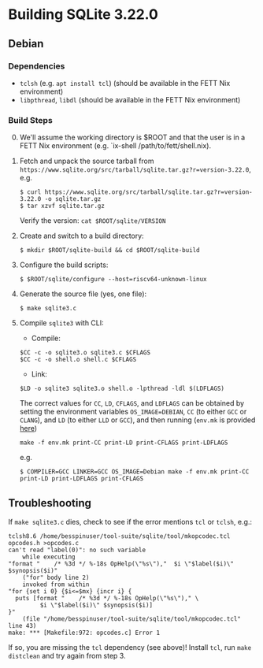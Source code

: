 # Building SQLite 3.22.0

## Debian

### Dependencies

- `tclsh` (e.g. `apt install tcl`) (should be available in the FETT Nix environment)
- `libpthread`, `libdl` (should be available in the FETT Nix environment)

### Build Steps

0. We'll assume the working directory is $ROOT and that the user is in a FETT Nix environment (e.g. `ix-shell /path/to/fett/shell.nix).
1. Fetch and unpack the source tarball from
   `https://www.sqlite.org/src/tarball/sqlite.tar.gz?r=version-3.22.0`, e.g.
   ```
   $ curl https://www.sqlite.org/src/tarball/sqlite.tar.gz?r=version-3.22.0 -o sqlite.tar.gz
   $ tar xzvf sqlite.tar.gz
   ```
   Verify the version: `cat $ROOT/sqlite/VERSION`
2. Create and switch to a build directory: 
   ```
   $ mkdir $ROOT/sqlite-build && cd $ROOT/sqlite-build
   ```
3. Configure the build scripts: 
   ```
   $ $ROOT/sqlite/configure --host=riscv64-unknown-linux
   ```
4. Generate the source file (yes, one file):
   ```
   $ make sqlite3.c
   ```
5. Compile `sqlite3` with CLI:
   - Compile:
   ```
   $CC -c -o sqlite3.o sqlite3.c $CFLAGS
   $CC -c -o shell.o shell.c $CFLAGS
   ```
   - Link:
   ```
   $LD -o sqlite3 sqlite3.o shell.o -lpthread -ldl $(LDFLAGS)
   ```
   
   The correct values for `CC`, `LD`, `CFLAGS`, and `LDFLAGS` can be obtained by
   setting the environment variables `OS_IMAGE=DEBIAN`, `CC` (to either `GCC` or
   `CLANG`), and `LD` (to either `LLD` or `GCC`), and then running (`env.mk` is provided [here](env.mk))
   ```
   make -f env.mk print-CC print-LD print-CFLAGS print-LDFLAGS
   ```
   e.g.
   ```
   $ COMPILER=GCC LINKER=GCC OS_IMAGE=Debian make -f env.mk print-CC print-LD print-LDFLAGS print-CFLAGS
   ```
   

## Troubleshooting

If `make sqlite3.c` dies, check to see if the error mentions `tcl` or `tclsh`, e.g.:
```
tclsh8.6 /home/besspinuser/tool-suite/sqlite/tool/mkopcodec.tcl opcodes.h >opcodes.c
can't read "label(0)": no such variable
    while executing
"format "    /* %3d */ %-18s OpHelp(\"%s\"),"  $i \"$label($i)\" $synopsis($i)"
    ("for" body line 2)
    invoked from within
"for {set i 0} {$i<=$mx} {incr i} {
  puts [format "    /* %3d */ %-18s OpHelp(\"%s\")," \
         $i \"$label($i)\" $synopsis($i)]
}"
    (file "/home/besspinuser/tool-suite/sqlite/tool/mkopcodec.tcl" line 43)
make: *** [Makefile:972: opcodes.c] Error 1
```

If so, you are missing the `tcl` dependency (see above)! Install `tcl`, run `make distclean` and try again from step 3.
